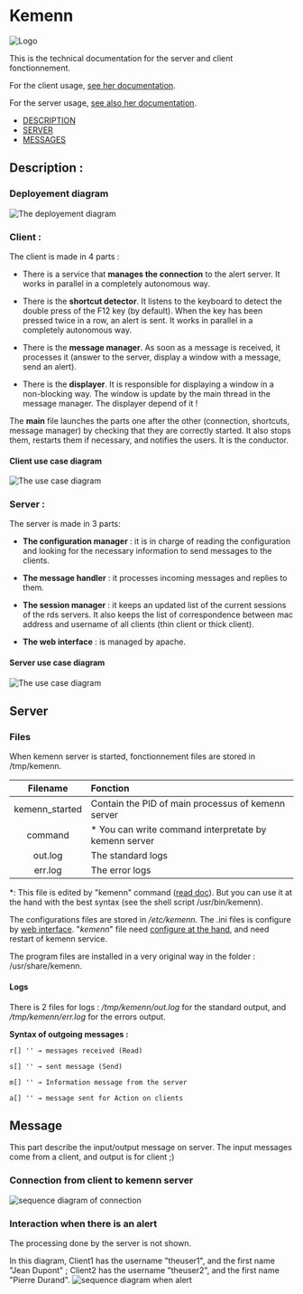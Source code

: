 # Kemenn
![Logo](./logo/logo_128x128.png)

This is the technical documentation for the server and client fonctionnement.

For the client usage, [see her documentation](https://github.com/Kemenn/clt-kemenn#kemenn-client).

For the server usage, [see also her documentation](https://github.com/Kemenn/srv-kemenn#kemenn-server).

- [DESCRIPTION](#description)
- [SERVER](#server)
- [MESSAGES](#message)



## Description :


### Deployement diagram
![The deployement diagram](./docs/french_deployment_diagram.png)


### Client :

The client is made in 4 parts :

 - There is a service that **manages the connection** to the alert server. It works in parallel in a completely autonomous way.

 - There is the **shortcut detector**. It listens to the keyboard to detect the double press of the F12 key (by default). When the key has been pressed twice in a row, an alert is sent. It works in parallel in a completely autonomous way.

 - There is the **message manager**. As soon as a message is received, it processes it (answer to the server, display a window with a message, send an alert).

 - There is the **displayer**. It is responsible for displaying a window in a non-blocking way. The window is update by the main thread in the message manager. The displayer depend of it !
 
The **main** file launches the parts one after the other (connection, shortcuts, message manager) by checking that they are correctly started. It also stops them, restarts them if necessary, and notifies the users. It is the conductor.
 
#### Client use case diagram
![The use case diagram](./docs/french_use_case_diagram_client.png)


### Server :

The server is made in 3 parts:

 * **The configuration manager** : it is in charge of reading the configuration and looking for the necessary information to send messages to the clients.

 * **The message handler** : it processes incoming messages and replies to them.

 * **The session manager** : it keeps an updated list of the current sessions of the rds servers. It also keeps the list of correspondence between mac address and username of all clients (thin client or thick client).

 * **The web interface** : is managed by apache.


#### Server use case diagram
![The use case diagram](./docs/french_use_case_diagram_server.png)



## Server

### Files

When kemenn server is started, fonctionnement files are stored in /tmp/kemenn.

| Filename | Fonction |
| :------: | :------- |
| kemenn_started | Contain the PID of main processus of kemenn server |
| command  | * You can write command interpretate by kemenn server |
| out.log  | The standard logs |
| err.log  | The error logs |

*: This file is edited by "kemenn" command ([read doc](https://github.com/Kemenn/srv-kemenn#command-interface)). But you can use it at the hand with the best syntax (see the shell script /usr/bin/kemenn).

The configurations files are stored in */etc/kemenn*. The .ini files is configure by [web interface](https://github.com/Kemenn/srv-kemenn#web-interface). "*kemenn*" file need [configure at the hand](https://github.com/Kemenn/srv-kemenn#configuration), and need restart of kemenn service.

The program files are installed in a very original way in the folder : /usr/share/kemenn.

#### Logs

There is 2 files for logs :
*/tmp/kemenn/out.log* for the standard output, and */tmp/kemenn/err.log* for the errors output.

**Syntax of outgoing messages :**

`r[] '' → messages received (Read)`

`s[] '' → sent message (Send)`

`m[] '' → Information message from the server`

`a[] '' → message sent for Action on clients`



## Message

This part describe the input/output message on server. The input messages come from a client, and output is for client ;)

### Connection from client to kemenn server
![sequence diagram of connection](./docs/sequence_diagram_connection.png)

### Interaction when there is an alert
The processing done by the server is not shown.

In this diagram, Client1 has the username "theuser1", and the first name "Jean Dupont" ; Client2 has the username "theuser2", and the first name "Pierre Durand".
![sequence diagram when alert](./docs/sequence_diagram_alert.png)
